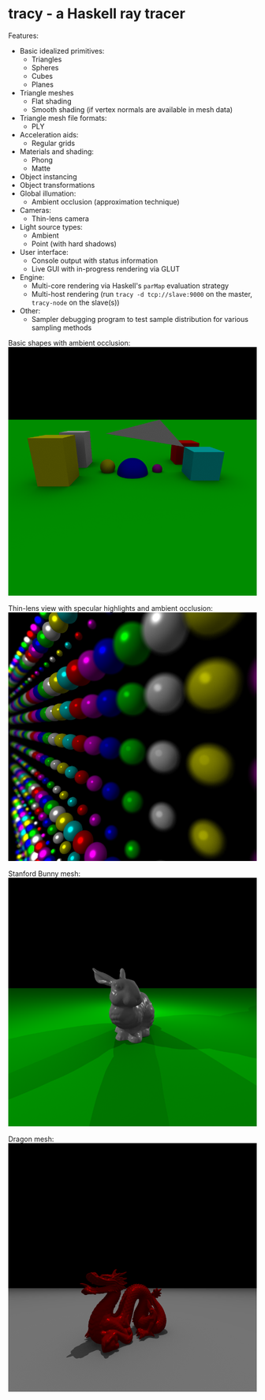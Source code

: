 
tracy - a Haskell ray tracer
============================

Features:

 * Basic idealized primitives:
   - Triangles
   - Spheres
   - Cubes
   - Planes
 * Triangle meshes
   - Flat shading
   - Smooth shading (if vertex normals are available in mesh data)
 * Triangle mesh file formats:
   - PLY
 * Acceleration aids:
   - Regular grids
 * Materials and shading:
   - Phong
   - Matte
 * Object instancing
 * Object transformations
 * Global illumation:
   - Ambient occlusion (approximation technique)
 * Cameras:
   - Thin-lens camera
 * Light source types:
   - Ambient
   - Point (with hard shadows)
 * User interface:
   - Console output with status information
   - Live GUI with in-progress rendering via GLUT
 * Engine:
   - Multi-core rendering via Haskell's `parMap` evaluation strategy
   - Multi-host rendering (run `tracy -d tcp://slave:9000` on the master,
     `tracy-node` on the slave(s))
 * Other:
   - Sampler debugging program to test sample distribution for various
     sampling methods

Basic shapes with ambient occlusion:
![demo](/demo.png)

Thin-lens view with specular highlights and ambient occlusion:
![demo2](/demo2.png)

Stanford Bunny mesh:
![demo3](/demo3.png)

Dragon mesh:
![demo4](/demo4.png)
